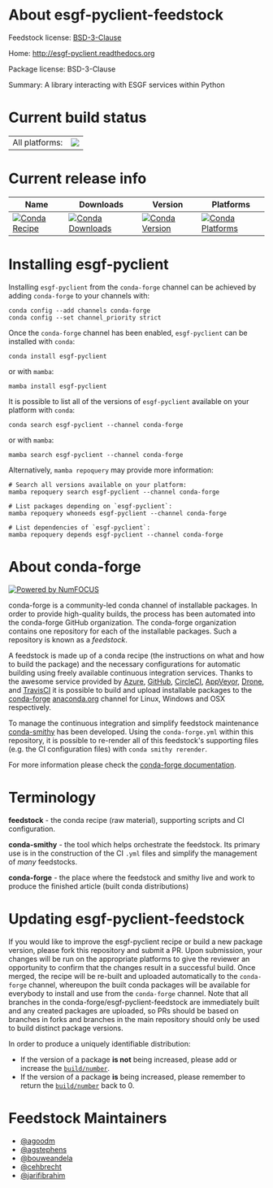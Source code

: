 About esgf-pyclient-feedstock
=============================

Feedstock license: [BSD-3-Clause](https://github.com/conda-forge/esgf-pyclient-feedstock/blob/main/LICENSE.txt)

Home: http://esgf-pyclient.readthedocs.org

Package license: BSD-3-Clause

Summary: A library interacting with ESGF services within Python

Current build status
====================


<table><tr><td>All platforms:</td>
    <td>
      <a href="https://dev.azure.com/conda-forge/feedstock-builds/_build/latest?definitionId=270&branchName=main">
        <img src="https://dev.azure.com/conda-forge/feedstock-builds/_apis/build/status/esgf-pyclient-feedstock?branchName=main">
      </a>
    </td>
  </tr>
</table>

Current release info
====================

| Name | Downloads | Version | Platforms |
| --- | --- | --- | --- |
| [![Conda Recipe](https://img.shields.io/badge/recipe-esgf--pyclient-green.svg)](https://anaconda.org/conda-forge/esgf-pyclient) | [![Conda Downloads](https://img.shields.io/conda/dn/conda-forge/esgf-pyclient.svg)](https://anaconda.org/conda-forge/esgf-pyclient) | [![Conda Version](https://img.shields.io/conda/vn/conda-forge/esgf-pyclient.svg)](https://anaconda.org/conda-forge/esgf-pyclient) | [![Conda Platforms](https://img.shields.io/conda/pn/conda-forge/esgf-pyclient.svg)](https://anaconda.org/conda-forge/esgf-pyclient) |

Installing esgf-pyclient
========================

Installing `esgf-pyclient` from the `conda-forge` channel can be achieved by adding `conda-forge` to your channels with:

```
conda config --add channels conda-forge
conda config --set channel_priority strict
```

Once the `conda-forge` channel has been enabled, `esgf-pyclient` can be installed with `conda`:

```
conda install esgf-pyclient
```

or with `mamba`:

```
mamba install esgf-pyclient
```

It is possible to list all of the versions of `esgf-pyclient` available on your platform with `conda`:

```
conda search esgf-pyclient --channel conda-forge
```

or with `mamba`:

```
mamba search esgf-pyclient --channel conda-forge
```

Alternatively, `mamba repoquery` may provide more information:

```
# Search all versions available on your platform:
mamba repoquery search esgf-pyclient --channel conda-forge

# List packages depending on `esgf-pyclient`:
mamba repoquery whoneeds esgf-pyclient --channel conda-forge

# List dependencies of `esgf-pyclient`:
mamba repoquery depends esgf-pyclient --channel conda-forge
```


About conda-forge
=================

[![Powered by
NumFOCUS](https://img.shields.io/badge/powered%20by-NumFOCUS-orange.svg?style=flat&colorA=E1523D&colorB=007D8A)](https://numfocus.org)

conda-forge is a community-led conda channel of installable packages.
In order to provide high-quality builds, the process has been automated into the
conda-forge GitHub organization. The conda-forge organization contains one repository
for each of the installable packages. Such a repository is known as a *feedstock*.

A feedstock is made up of a conda recipe (the instructions on what and how to build
the package) and the necessary configurations for automatic building using freely
available continuous integration services. Thanks to the awesome service provided by
[Azure](https://azure.microsoft.com/en-us/services/devops/), [GitHub](https://github.com/),
[CircleCI](https://circleci.com/), [AppVeyor](https://www.appveyor.com/),
[Drone](https://cloud.drone.io/welcome), and [TravisCI](https://travis-ci.com/)
it is possible to build and upload installable packages to the
[conda-forge](https://anaconda.org/conda-forge) [anaconda.org](https://anaconda.org/)
channel for Linux, Windows and OSX respectively.

To manage the continuous integration and simplify feedstock maintenance
[conda-smithy](https://github.com/conda-forge/conda-smithy) has been developed.
Using the ``conda-forge.yml`` within this repository, it is possible to re-render all of
this feedstock's supporting files (e.g. the CI configuration files) with ``conda smithy rerender``.

For more information please check the [conda-forge documentation](https://conda-forge.org/docs/).

Terminology
===========

**feedstock** - the conda recipe (raw material), supporting scripts and CI configuration.

**conda-smithy** - the tool which helps orchestrate the feedstock.
                   Its primary use is in the construction of the CI ``.yml`` files
                   and simplify the management of *many* feedstocks.

**conda-forge** - the place where the feedstock and smithy live and work to
                  produce the finished article (built conda distributions)


Updating esgf-pyclient-feedstock
================================

If you would like to improve the esgf-pyclient recipe or build a new
package version, please fork this repository and submit a PR. Upon submission,
your changes will be run on the appropriate platforms to give the reviewer an
opportunity to confirm that the changes result in a successful build. Once
merged, the recipe will be re-built and uploaded automatically to the
`conda-forge` channel, whereupon the built conda packages will be available for
everybody to install and use from the `conda-forge` channel.
Note that all branches in the conda-forge/esgf-pyclient-feedstock are
immediately built and any created packages are uploaded, so PRs should be based
on branches in forks and branches in the main repository should only be used to
build distinct package versions.

In order to produce a uniquely identifiable distribution:
 * If the version of a package **is not** being increased, please add or increase
   the [``build/number``](https://docs.conda.io/projects/conda-build/en/latest/resources/define-metadata.html#build-number-and-string).
 * If the version of a package **is** being increased, please remember to return
   the [``build/number``](https://docs.conda.io/projects/conda-build/en/latest/resources/define-metadata.html#build-number-and-string)
   back to 0.

Feedstock Maintainers
=====================

* [@agoodm](https://github.com/agoodm/)
* [@agstephens](https://github.com/agstephens/)
* [@bouweandela](https://github.com/bouweandela/)
* [@cehbrecht](https://github.com/cehbrecht/)
* [@jarifibrahim](https://github.com/jarifibrahim/)

